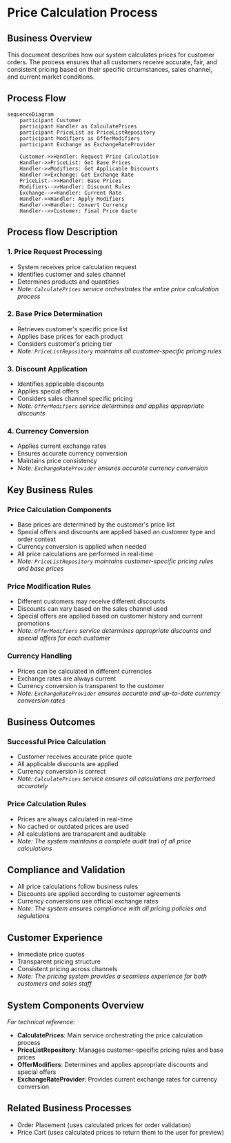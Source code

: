 # Price Calculation Process

## Business Overview
This document describes how our system calculates prices for customer orders. The process ensures that all customers receive accurate, fair, and consistent pricing based on their specific circumstances, sales channel, and current market conditions.

## Process Flow

```mermaid
sequenceDiagram
    participant Customer
    participant Handler as CalculatePrices
    participant PriceList as PriceListRepository
    participant Modifiers as OfferModifiers
    participant Exchange as ExchangeRateProvider

    Customer->>Handler: Request Price Calculation
    Handler->>PriceList: Get Base Prices
    Handler->>Modifiers: Get Applicable Discounts
    Handler->>Exchange: Get Exchange Rate
    PriceList-->>Handler: Base Prices
    Modifiers-->>Handler: Discount Rules
    Exchange-->>Handler: Current Rate
    Handler->>Handler: Apply Modifiers
    Handler->>Handler: Convert Currency
    Handler-->>Customer: Final Price Quote
```

## Process flow Description

### 1. Price Request Processing
- System receives price calculation request
- Identifies customer and sales channel
- Determines products and quantities
- *Note: `CalculatePrices` service orchestrates the entire price calculation process*

### 2. Base Price Determination
- Retrieves customer's specific price list
- Applies base prices for each product
- Considers customer's pricing tier
- *Note: `PriceListRepository` maintains all customer-specific pricing rules*

### 3. Discount Application
- Identifies applicable discounts
- Applies special offers
- Considers sales channel specific pricing
- *Note: `OfferModifiers` service determines and applies appropriate discounts*

### 4. Currency Conversion
- Applies current exchange rates
- Ensures accurate currency conversion
- Maintains price consistency
- *Note: `ExchangeRateProvider` ensures accurate currency conversion*

## Key Business Rules

### Price Calculation Components
- Base prices are determined by the customer's price list
- Special offers and discounts are applied based on customer type and order context
- Currency conversion is applied when needed
- All price calculations are performed in real-time
- *Note: `PriceListRepository` maintains customer-specific pricing rules and base prices*

### Price Modification Rules
- Different customers may receive different discounts
- Discounts can vary based on the sales channel used
- Special offers are applied based on customer history and current promotions
- *Note: `OfferModifiers` service determines appropriate discounts and special offers for each customer*

### Currency Handling
- Prices can be calculated in different currencies
- Exchange rates are always current
- Currency conversion is transparent to the customer
- *Note: `ExchangeRateProvider` ensures accurate and up-to-date currency conversion rates*

## Business Outcomes

### Successful Price Calculation
- Customer receives accurate price quote
- All applicable discounts are applied
- Currency conversion is correct
- *Note: `CalculatePrices` service ensures all calculations are performed accurately*

### Price Calculation Rules
- Prices are always calculated in real-time
- No cached or outdated prices are used
- All calculations are transparent and auditable
- *Note: The system maintains a complete audit trail of all price calculations*

## Compliance and Validation
- All price calculations follow business rules
- Discounts are applied according to customer agreements
- Currency conversions use official exchange rates
- *Note: The system ensures compliance with all pricing policies and regulations*

## Customer Experience
- Immediate price quotes
- Transparent pricing structure
- Consistent pricing across channels
- *Note: The pricing system provides a seamless experience for both customers and sales staff*

## System Components Overview
*For technical reference:*
- **CalculatePrices**: Main service orchestrating the price calculation process
- **PriceListRepository**: Manages customer-specific pricing rules and base prices
- **OfferModifiers**: Determines and applies appropriate discounts and special offers
- **ExchangeRateProvider**: Provides current exchange rates for currency conversion

## Related Business Processes
- Order Placement (uses calculated prices for order validation)
- Price Cart (uses calculated prices to return them to the user for preview) 